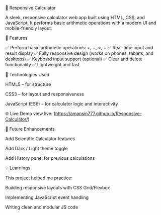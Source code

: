 🧮 Responsive Calculator

A sleek, responsive calculator web app built using HTML, CSS, and JavaScript.
It performs basic arithmetic operations with a modern UI and mobile-friendly layout.

🚀 Features

✅ Perform basic arithmetic operations: +, −, ×, ÷
✅ Real-time input and result display
✅ Fully responsive design (works on phones, tablets, and desktops)
✅ Keyboard input support (optional)
✅ Clear and delete functionality
✅ Lightweight and fast

🧠 Technologies Used

HTML5 – for structure

CSS3 – for layout and responsiveness

JavaScript (ES6) – for calculator logic and interactivity

🌐 Live Demo
view live: (https://amansin777.github.io/Responsive-Calculator/)


🧩 Future Enhancements

Add Scientific Calculator features

Add Dark / Light theme toggle

Add History panel for previous calculations

💡 Learnings

This project helped me practice:

Building responsive layouts with CSS Grid/Flexbox

Implementing JavaScript event handling

Writing clean and modular JS code



